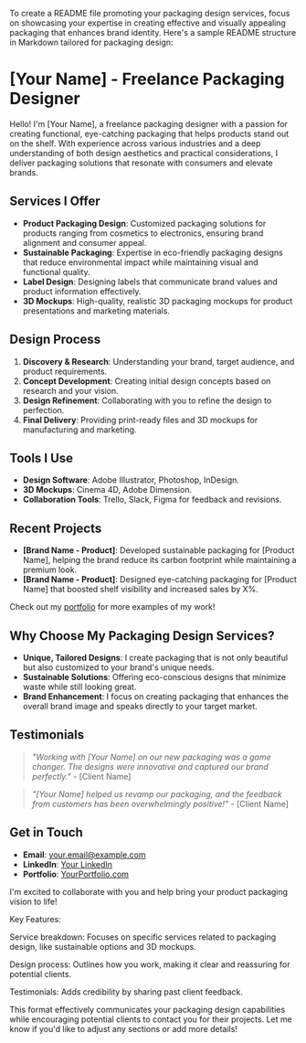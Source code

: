 To create a README file promoting your packaging design services, focus on showcasing your expertise in creating effective and visually appealing packaging that enhances brand identity. Here's a sample README structure in Markdown tailored for packaging design:

# **[Your Name] - Freelance Packaging Designer**

Hello! I'm [Your Name], a freelance packaging designer with a passion for creating functional, eye-catching packaging that helps products stand out on the shelf. With experience across various industries and a deep understanding of both design aesthetics and practical considerations, I deliver packaging solutions that resonate with consumers and elevate brands.

## **Services I Offer**
- **Product Packaging Design**: Customized packaging solutions for products ranging from cosmetics to electronics, ensuring brand alignment and consumer appeal.
- **Sustainable Packaging**: Expertise in eco-friendly packaging designs that reduce environmental impact while maintaining visual and functional quality.
- **Label Design**: Designing labels that communicate brand values and product information effectively.
- **3D Mockups**: High-quality, realistic 3D packaging mockups for product presentations and marketing materials.

## **Design Process**
1. **Discovery & Research**: Understanding your brand, target audience, and product requirements.
2. **Concept Development**: Creating initial design concepts based on research and your vision.
3. **Design Refinement**: Collaborating with you to refine the design to perfection.
4. **Final Delivery**: Providing print-ready files and 3D mockups for manufacturing and marketing.

## **Tools I Use**
- **Design Software**: Adobe Illustrator, Photoshop, InDesign.
- **3D Mockups**: Cinema 4D, Adobe Dimension.
- **Collaboration Tools**: Trello, Slack, Figma for feedback and revisions.

## **Recent Projects**
- **[Brand Name - Product]**: Developed sustainable packaging for [Product Name], helping the brand reduce its carbon footprint while maintaining a premium look.
- **[Brand Name - Product]**: Designed eye-catching packaging for [Product Name] that boosted shelf visibility and increased sales by X%.

Check out my [portfolio](#) for more examples of my work!

## **Why Choose My Packaging Design Services?**
- **Unique, Tailored Designs**: I create packaging that is not only beautiful but also customized to your brand's unique needs.
- **Sustainable Solutions**: Offering eco-conscious designs that minimize waste while still looking great.
- **Brand Enhancement**: I focus on creating packaging that enhances the overall brand image and speaks directly to your target market.

## **Testimonials**
> *"Working with [Your Name] on our new packaging was a game changer. The designs were innovative and captured our brand perfectly."* - [Client Name]

> *"[Your Name] helped us revamp our packaging, and the feedback from customers has been overwhelmingly positive!"* - [Client Name]

## **Get in Touch**
- **Email**: [your.email@example.com](mailto:your.email@example.com)
- **LinkedIn**: [Your LinkedIn](#)
- **Portfolio**: [YourPortfolio.com](#)

I'm excited to collaborate with you and help bring your product packaging vision to life!

Key Features:

Service breakdown: Focuses on specific services related to packaging design, like sustainable options and 3D mockups.

Design process: Outlines how you work, making it clear and reassuring for potential clients.

Testimonials: Adds credibility by sharing past client feedback.


This format effectively communicates your packaging design capabilities while encouraging potential clients to contact you for their projects. Let me know if you'd like to adjust any sections or add more details!


